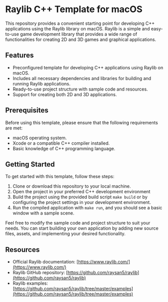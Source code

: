 # Raylib C++ Template for macOS

This repository provides a convenient starting point for developing C++ applications using the Raylib library on macOS. Raylib is a simple and easy-to-use game development library that provides a wide range of functionalities for creating 2D and 3D games and graphical applications.

## Features

- Preconfigured template for developing C++ applications using Raylib on macOS.
- Includes all necessary dependencies and libraries for building and running Raylib applications.
- Ready-to-use project structure with sample code and resources.
- Support for creating both 2D and 3D applications.

## Prerequisites

Before using this template, please ensure that the following requirements are met:

- macOS operating system.
- Xcode or a compatible C++ compiler installed.
- Basic knowledge of C++ programming language.

## Getting Started

To get started with this template, follow these steps:

1. Clone or download this repository to your local machine.
2. Open the project in your preferred C++ development environment
3. Build the project using the provided build script `make build` or by configuring the project settings in your development environment.
4. Run the compiled application with `make run`, and you should see a basic window with a sample scene.

Feel free to modify the sample code and project structure to suit your needs. You can start building your own application by adding new source files, assets, and implementing your desired functionality.

## Resources

- Official Raylib documentation: [https://www.raylib.com/](https://www.raylib.com/)
- Raylib GitHub repository: [https://github.com/raysan5/raylib](https://github.com/raysan5/raylib)
- Raylib examples: [https://github.com/raysan5/raylib/tree/master/examples](https://github.com/raysan5/raylib/tree/master/examples)
